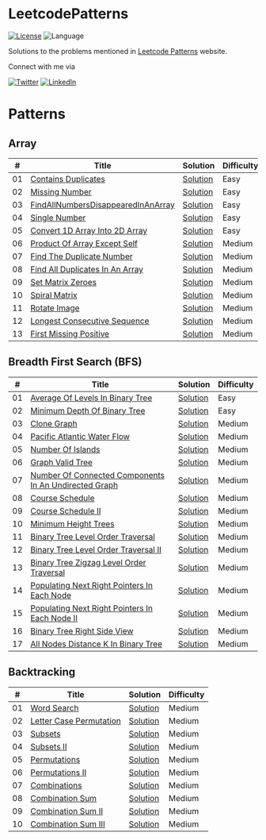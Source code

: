# LeetcodePatterns

[![License](https://img.shields.io/badge/license-MIT-blue.svg)](https://github.com/ani03sha/LeetcodePatterns/blob/main/LICENSE)
![Language](https://img.shields.io/badge/language-Java-blue.svg)

Solutions to the problems mentioned in [Leetcode Patterns](https://seanprashad.com/leetcode-patterns/) website.

Connect with me via

[![Twitter](https://img.shields.io/badge/i_am_anirudh-%231DA1F2.svg?&style=for-the-badge&logo=Twitter&logoColor=white)](https://twitter.com/I_am_Anirudh)
[![LinkedIn](https://img.shields.io/badge/linkedin-%230077B5.svg?&style=for-the-badge&logo=linkedin&logoColor=white)](https://www.linkedin.com/in/anirshar/)

# Patterns

## Array

| #   | Title                                                                                                                     | Solution                                                                                                                                                       | Difficulty |
|-----|---------------------------------------------------------------------------------------------------------------------------|----------------------------------------------------------------------------------------------------------------------------------------------------------------|------------|
| 01  | [Contains Duplicates](https://leetcode.com/problems/contains-duplicate/)                                                  | [Solution](https://github.com/ani03sha/LeetcodePatterns/blob/main/src/main/java/org/redquark/leetcode/patterns/arrays/ContainsDuplicate.java)                  | Easy       |
| 02  | [Missing Number](https://leetcode.com/problems/missing-number/)                                                           | [Solution](https://github.com/ani03sha/LeetcodePatterns/blob/main/src/main/java/org/redquark/leetcode/patterns/arrays/MissingNumber.java)                      | Easy       |
| 03  | [FindAllNumbersDisappearedInAnArray](https://leetcode.com/problems/find-all-numbers-disappeared-in-an-array/description/) | [Solution](https://github.com/ani03sha/LeetcodePatterns/blob/main/src/main/java/org/redquark/leetcode/patterns/arrays/FindAllNumbersDisappearedInAnArray.java) | Easy       |
| 04  | [Single Number](https://leetcode.com/problems/single-number/)                                                             | [Solution](https://github.com/ani03sha/LeetcodePatterns/blob/main/src/main/java/org/redquark/leetcode/patterns/arrays/SingleNumber.java)                       | Easy       |
| 05  | [Convert 1D Array Into 2D Array](https://leetcode.com/problems/convert-1d-array-into-2d-array/)                           | [Solution](https://github.com/ani03sha/LeetcodePatterns/blob/main/src/main/java/org/redquark/leetcode/patterns/arrays/Convert1DArrayInto2DArray.java)          | Easy       |
| 06  | [Product Of Array Except Self](https://leetcode.com/problems/product-of-array-except-self/)                               | [Solution](https://github.com/ani03sha/LeetcodePatterns/blob/main/src/main/java/org/redquark/leetcode/patterns/arrays/ProductOfArrayExceptSelf.java)           | Medium     |
| 07  | [Find The Duplicate Number](https://leetcode.com/problems/find-the-duplicate-number/)                                     | [Solution](https://github.com/ani03sha/LeetcodePatterns/blob/main/src/main/java/org/redquark/leetcode/patterns/arrays/FindTheDuplicateNumber.java)             | Medium     |
| 08  | [Find All Duplicates In An Array](https://leetcode.com/problems/find-all-duplicates-in-an-array/)                         | [Solution](https://github.com/ani03sha/LeetcodePatterns/blob/main/src/main/java/org/redquark/leetcode/patterns/arrays/FindAllDuplicatesInAnArray.java)         | Medium     |
| 09  | [Set Matrix Zeroes](https://leetcode.com/problems/set-matrix-zeroes)                                                      | [Solution](https://github.com/ani03sha/LeetcodePatterns/blob/main/src/main/java/org/redquark/leetcode/patterns/arrays/SetMatrixZeroes.java)                    | Medium     |
| 10  | [Spiral Matrix](https://leetcode.com/problems/spiral-matrix/)                                                             | [Solution](https://github.com/ani03sha/LeetcodePatterns/blob/main/src/main/java/org/redquark/leetcode/patterns/arrays/SpiralMatrix.java)                       | Medium     |
| 11  | [Rotate Image](https://leetcode.com/problems/rotate-image/)                                                               | [Solution](https://github.com/ani03sha/LeetcodePatterns/blob/main/src/main/java/org/redquark/leetcode/patterns/arrays/RotateImage.java)                        | Medium     |
| 12  | [Longest Consecutive Sequence](https://leetcode.com/problems/longest-consecutive-sequence/)                               | [Solution](https://github.com/ani03sha/LeetcodePatterns/blob/main/src/main/java/org/redquark/leetcode/patterns/arrays/LongestConsecutiveSequence.java)         | Medium     |
| 13  | [First Missing Positive](https://leetcode.com/problems/first-missing-positive/)                                           | [Solution](https://github.com/ani03sha/LeetcodePatterns/blob/main/src/main/java/org/redquark/leetcode/patterns/arrays/FirstMissingPositive.java)               | Medium     |

## Breadth First Search (BFS)

| #   | Title                                                                                                                                         | Solution                                                                                                                                                                | Difficulty |
|-----|-----------------------------------------------------------------------------------------------------------------------------------------------|-------------------------------------------------------------------------------------------------------------------------------------------------------------------------|------------|
| 01  | [Average Of Levels In Binary Tree](https://leetcode.com/problems/average-of-levels-in-binary-tree)                                            | [Solution](https://github.com/ani03sha/LeetcodePatterns/blob/main/src/main/java/org/redquark/leetcode/patterns/bfs/AverageOfLevelsInBinaryTree.java)                    | Easy       |
| 02  | [Minimum Depth Of Binary Tree](https://leetcode.com/problems/minimum-depth-of-binary-tree)                                                    | [Solution](https://github.com/ani03sha/LeetcodePatterns/blob/main/src/main/java/org/redquark/leetcode/patterns/bfs/MinimumDepthOfBinaryTree.java)                       | Easy       |
| 03  | [Clone Graph](https://leetcode.com/problems/clone-graph)                                                                                      | [Solution](https://github.com/ani03sha/LeetcodePatterns/blob/main/src/main/java/org/redquark/leetcode/patterns/bfs/CloneGraph.java)                                     | Medium     |
| 04  | [Pacific Atlantic Water Flow](https://leetcode.com/problems/pacific-atlantic-water-flow/)                                                     | [Solution](https://github.com/ani03sha/LeetcodePatterns/blob/main/src/main/java/org/redquark/leetcode/patterns/bfs/PacificAtlanticWaterFlow.java)                       | Medium     |
| 05  | [Number Of Islands](https://leetcode.com/problems/number-of-islands/)                                                                         | [Solution](https://github.com/ani03sha/LeetcodePatterns/blob/main/src/main/java/org/redquark/leetcode/patterns/bfs/NumberOfIslands.java)                                | Medium     |
| 06  | [Graph Valid Tree](https://leetcode.com/problems/graph-valid-tree/)                                                                           | [Solution](https://github.com/ani03sha/LeetcodePatterns/blob/main/src/main/java/org/redquark/leetcode/patterns/bfs/GraphValidTree.java)                                 | Medium     |
| 07  | [Number Of Connected Components In An Undirected Graph](https://leetcode.com/problems/number-of-connected-components-in-an-undirected-graph/) | [Solution](https://github.com/ani03sha/LeetcodePatterns/blob/main/src/main/java/org/redquark/leetcode/patterns/bfs/NumberOfConnectedComponentsInAnUndirectedGraph.java) | Medium     |
| 08  | [Course Schedule](https://leetcode.com/problems/course-schedule)                                                                              | [Solution](https://github.com/ani03sha/LeetcodePatterns/blob/main/src/main/java/org/redquark/leetcode/patterns/bfs/CourseSchedule.java)                                 | Medium     |
| 09  | [Course Schedule II](https://leetcode.com/problems/course-schedule-ii)                                                                        | [Solution](https://github.com/ani03sha/LeetcodePatterns/blob/main/src/main/java/org/redquark/leetcode/patterns/bfs/CourseScheduleII.java)                               | Medium     |
| 10  | [Minimum Height Trees](https://leetcode.com/problems/minimum-height-trees/)                                                                   | [Solution](https://github.com/ani03sha/LeetcodePatterns/blob/main/src/main/java/org/redquark/leetcode/patterns/bfs/MinimumHeightTrees.java)                             | Medium     |
| 11  | [Binary Tree Level Order Traversal](https://leetcode.com/problems/binary-tree-level-order-traversal/)                                         | [Solution](https://github.com/ani03sha/LeetcodePatterns/blob/main/src/main/java/org/redquark/leetcode/patterns/bfs/BinaryTreeLevelOrderTraversal.java)                  | Medium     |
| 12  | [Binary Tree Level Order Traversal II](https://leetcode.com/problems/binary-tree-level-order-traversal-ii/)                                   | [Solution](https://github.com/ani03sha/LeetcodePatterns/blob/main/src/main/java/org/redquark/leetcode/patterns/bfs/BinaryTreeLevelOrderTraversalII.java)                | Medium     |
| 13  | [Binary Tree Zigzag Level Order Traversal](https://leetcode.com/problems/binary-tree-zigzag-level-order-traversal/)                           | [Solution](https://github.com/ani03sha/LeetcodePatterns/blob/main/src/main/java/org/redquark/leetcode/patterns/bfs/BinaryTreeZigzagLevelOrderTraversal.java)            | Medium     |
| 14  | [Populating Next Right Pointers In Each Node](https://leetcode.com/problems/populating-next-right-pointers-in-each-node/)                     | [Solution](https://github.com/ani03sha/LeetcodePatterns/blob/main/src/main/java/org/redquark/leetcode/patterns/bfs/PopulatingNextRightPointersInEachNode.java)          | Medium     |
| 15  | [Populating Next Right Pointers In Each Node II](https://leetcode.com/problems/populating-next-right-pointers-in-each-node-ii/)               | [Solution](https://github.com/ani03sha/LeetcodePatterns/blob/main/src/main/java/org/redquark/leetcode/patterns/bfs/PopulatingNextRightPointersInEachNodeII.java)        | Medium     |
| 16  | [Binary Tree Right Side View](https://leetcode.com/problems/binary-tree-right-side-view/)                                                     | [Solution](https://github.com/ani03sha/LeetcodePatterns/blob/main/src/main/java/org/redquark/leetcode/patterns/bfs/BinaryTreeRightSideView.java)                        | Medium     |
| 17  | [All Nodes Distance K In Binary Tree](https://leetcode.com/problems/all-nodes-distance-k-in-binary-tree/)                                     | [Solution](https://github.com/ani03sha/LeetcodePatterns/blob/main/src/main/java/org/redquark/leetcode/patterns/bfs/AllNodesDistanceKInBinaryTree.java)                  | Medium     |

## Backtracking

| #   | Title                                                                             | Solution                                                                                                                                                | Difficulty |
|-----|-----------------------------------------------------------------------------------|---------------------------------------------------------------------------------------------------------------------------------------------------------|------------|
| 01  | [Word Search](https://leetcode.com/problems/word-search/)                         | [Solution](https://github.com/ani03sha/LeetcodePatterns/blob/main/src/main/java/org/redquark/leetcode/patterns/backtracking/WordSearch.java)            | Medium     |
| 02  | [Letter Case Permutation](https://leetcode.com/problems/letter-case-permutation/) | [Solution](https://github.com/ani03sha/LeetcodePatterns/blob/main/src/main/java/org/redquark/leetcode/patterns/backtracking/LetterCasePermutation.java) | Medium     |
| 03  | [Subsets](https://leetcode.com/problems/subsets/)                                 | [Solution](https://github.com/ani03sha/LeetcodePatterns/blob/main/src/main/java/org/redquark/leetcode/patterns/backtracking/Subsets.java)               | Medium     |
| 04  | [Subsets II](https://leetcode.com/problems/subsets-ii/)                           | [Solution](https://github.com/ani03sha/LeetcodePatterns/blob/main/src/main/java/org/redquark/leetcode/patterns/backtracking/SubsetsII.java)             | Medium     |
| 05  | [Permutations](https://leetcode.com/problems/permutations/)                       | [Solution](https://github.com/ani03sha/LeetcodePatterns/blob/main/src/main/java/org/redquark/leetcode/patterns/backtracking/Permutations.java)          | Medium     |
| 06  | [Permutations II](https://leetcode.com/problems/permutations-ii/)                 | [Solution](https://github.com/ani03sha/LeetcodePatterns/blob/main/src/main/java/org/redquark/leetcode/patterns/backtracking/PermutationsII.java)        | Medium     |
| 07  | [Combinations](https://leetcode.com/problems/combinations/)                       | [Solution](https://github.com/ani03sha/LeetcodePatterns/blob/main/src/main/java/org/redquark/leetcode/patterns/backtracking/Combinations.java)          | Medium     |
| 08  | [Combination Sum](https://leetcode.com/problems/combination-sum/)                 | [Solution](https://github.com/ani03sha/LeetcodePatterns/blob/main/src/main/java/org/redquark/leetcode/patterns/backtracking/CombinationSum.java)        | Medium     |
| 09  | [Combination Sum II](https://leetcode.com/problems/combination-sum-ii/)           | [Solution](https://github.com/ani03sha/LeetcodePatterns/blob/main/src/main/java/org/redquark/leetcode/patterns/backtracking/CombinationSumII.java)      | Medium     |
| 10  | [Combination Sum III](https://leetcode.com/problems/combination-sum-iii/)         | [Solution](https://github.com/ani03sha/LeetcodePatterns/blob/main/src/main/java/org/redquark/leetcode/patterns/backtracking/CombinationSumIII.java)     | Medium     |